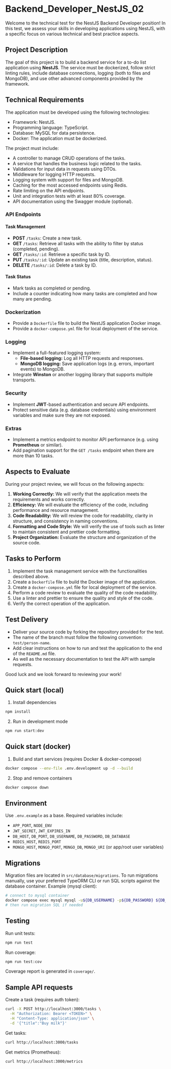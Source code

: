 # Backend_Developer_NestJS_02

Welcome to the technical test for the NestJS Backend Developer position! In this test, we assess your skills in developing applications using NestJS, with a specific focus on various technical and best practice aspects.

## Project Description

The goal of this project is to build a backend service for a to-do list application using **NestJS**. The service must be dockerized, follow strict linting rules, include database connections, logging (both to files and MongoDB), and use other advanced components provided by the framework.

## Technical Requirements

The application must be developed using the following technologies:

- Framework: NestJS.
- Programming language: TypeScript.
- Database: MySQL for data persistence.
- Docker: The application must be dockerized.

The project must include:

- A controller to manage CRUD operations of the tasks.
- A service that handles the business logic related to the tasks.
- Validations for input data in requests using DTOs.
- Middleware for logging HTTP requests.
- Logging system with support for files and MongoDB.
- Caching for the most accessed endpoints using Redis.
- Rate limiting on the API endpoints.
- Unit and integration tests with at least 80% coverage.
- API documentation using the Swagger module (optional).

### API Endpoints

#### Task Management

- **POST** `/tasks`: Create a new task.
- **GET** `/tasks`: Retrieve all tasks with the ability to filter by status (completed, pending).
- **GET** `/tasks/:id`: Retrieve a specific task by ID.
- **PUT** `/tasks/:id`: Update an existing task (title, description, status).
- **DELETE** `/tasks/:id`: Delete a task by ID.

#### Task Status

- Mark tasks as completed or pending.
- Include a counter indicating how many tasks are completed and how many are pending.

### Dockerization

- Provide a `Dockerfile` file to build the NestJS application Docker image.
- Provide a `docker-compose.yml` file for local deployment of the service.

### Logging

- Implement a full-featured logging system:
  - **File-based logging:** Log all HTTP requests and responses.
  - **MongoDB logging:** Save application logs (e.g. errors, important events) to MongoDB.
- Integrate **Winston** or another logging library that supports multiple transports.

### Security

- Implement **JWT**-based authentication and secure API endpoints.
- Protect sensitive data (e.g. database credentials) using environment variables and make sure they are not exposed.

### Extras

- Implement a metrics endpoint to monitor API performance (e.g. using **Prometheus** or similar).
- Add pagination support for the `GET /tasks` endpoint when there are more than 10 tasks.

## Aspects to Evaluate

During your project review, we will focus on the following aspects:

1. **Working Correctly:** We will verify that the application meets the requirements and works correctly.
2. **Efficiency:** We will evaluate the efficiency of the code, including performance and resource management.
3. **Code Readability:** We will review the code for readability, clarity in structure, and consistency in naming conventions.
4. **Formatting and Code Style:** We will verify the use of tools such as linter to maintain consistent and prettier code formatting.
5. **Project Organization:** Evaluate the structure and organization of the source code.

## Tasks to Perform

1. Implement the task management service with the functionalities described above.
2. Create a `Dockerfile` file to build the Docker image of the application.
3. Create a `docker-compose.yml` file for local deployment of the service.
4. Perform a code review to evaluate the quality of the code readability.
5. Use a linter and prettier to ensure the quality and style of the code.
6. Verify the correct operation of the application.

## Test Delivery

- Deliver your source code by forking the repository provided for the test.
- The name of the branch must follow the following convention: `test/person-name`.
- Add clear instructions on how to run and test the application to the end of the `README.md` file.
- As well as the necessary documentation to test the API with sample requests.

Good luck and we look forward to reviewing your work!

## Quick start (local)

1. Install dependencies

```bash
npm install
```

2. Run in development mode

```bash
npm run start:dev
```

## Quick start (docker)

1. Build and start services (requires Docker & docker-compose)

```bash
docker compose --env-file .env.development up -d --build
```

2. Stop and remove containers

```bash
docker compose down
```

## Environment

Use `.env.example` as a base. Required variables include:
- `APP_PORT`, `NODE_ENV`
- `JWT_SECRET`, `JWT_EXPIRES_IN`
- `DB_HOST`, `DB_PORT`, `DB_USERNAME`, `DB_PASSWORD`, `DB_DATABASE`
- `REDIS_HOST`, `REDIS_PORT`
- `MONGO_HOST`, `MONGO_PORT`, `MONGO_DB`, `MONGO_URI` (or app/root user variables)

## Migrations

Migration files are located in `src/database/migrations`. To run migrations manually, use your preferred TypeORM CLI or run SQL scripts against the database container. Example (mysql client):

```bash
# connect to mysql container
docker compose exec mysql mysql -u${DB_USERNAME} -p${DB_PASSWORD} ${DB_DATABASE}
# then run migration SQL if needed
```

## Testing

Run unit tests:

```bash
npm run test
```

Run coverage:

```bash
npm run test:cov
```

Coverage report is generated in `coverage/`.

## Sample API requests

Create a task (requires auth token):

```bash
curl -X POST http://localhost:3000/tasks \
  -H "Authorization: Bearer <TOKEN>" \
  -H "Content-Type: application/json" \
  -d '{"title":"Buy milk"}'
```

Get tasks:

```bash
curl http://localhost:3000/tasks
```

Get metrics (Prometheus):

```bash
curl http://localhost:3000/metrics
```

